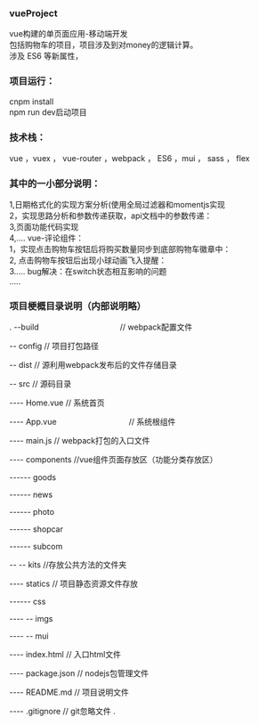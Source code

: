 ### vueProject

vue构建的单页面应用-移动端开发<br/>
包括购物车的项目，项目涉及到对money的逻辑计算。<br/>
涉及 ES6 等新属性，<br/>

### 项目运行：
cnpm install<br/>
npm run dev启动项目<br/>

### 技术栈：
vue ，vuex ， vue-router ，webpack ， ES6 ，mui ， sass ， flex <br/>

### 其中的一小部分说明：

1,日期格式化的实现方案分析(使用全局过滤器和momentjs实现<br/>
2，实现思路分析和参数传递获取，api文档中的参数传递：<br/>
3,页面功能代码实现<br/>
4,....
vue-评论组件：<br/>
1，实现点击购物车按钮后将购买数量同步到底部购物车徽章中：<br/>
2, 点击购物车按钮后出现小球动画飞入提醒：<br/>
3.....
bug解决：在switch状态相互影响的问题<br/>
.....

### 项目梗概目录说明（内部说明略）
.
--build                                       // webpack配置文件

-- config                                     // 项目打包路径

-- dist                                       // 源利用webpack发布后的文件存储目录

-- src                                        // 源码目录

---- Home.vue                                // 系统首页

---- App.vue                                 // 系统根组件

---- main.js                                 // webpack打包的入口文件

---- components                             //vue组件页面存放区（功能分类存放区）

------ goods      

------ news  

------ photo 

------ shopcar       

------ subcom       

-- -- kits                                      //存放公共方法的文件夹

---- statics                                       // 项目静态资源文件存放

------ css       

---- -- imgs   

---- -- mui   

---- index.html                                    // 入口html文件

---- package.json                                  // nodejs包管理文件

---- README.md                                     // 项目说明文件

---- .gitignore                                    // git忽略文件
.
